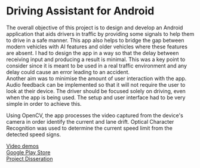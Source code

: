 # Driving Assistant for Android
The overall objective of this project is to design and develop an Android application that aids drivers in traffic by providing some signals to help them to drive in a safe manner. This app also helps to bridge the gap between modern vehicles with AI features and older vehicles where these features are absent. I had to design the app in a way so that the delay between receiving input and producing a result is minimal. This was a key point to consider since it is meant to be used in a real traffic environment and any delay could cause an error leading to an accident.  
Another aim was to minimise the amount of user interaction with the app. Audio feedback can be implemented so that it will not require the user to look at their device. The driver should be focused solely on driving, even when the app is being used. The setup and user interface had to be very simple in order to achieve this.

Using OpenCV, the app processes the video captured from the device's camera in order identify the current and lane drift. Optical Character Recognition was used to determine the current speed limit from the detected speed signs.

[Video demos](https://www.youtube.com/playlist?list=PLhElOp3DFpOejprstGSl3eXzA8RrNvVGp)  
[Google Play Store](https://play.google.com/store/apps/details?id=ycc.androiddrivingassistant)  
[Project Disseration](https://github.com/yitchee98/Android-Driving-Assistant/blob/master/YitCheeChin_FYPReport201819.pdf)
